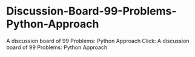 # Discussion-Board-99-Problems-Python-Approach
A discussion board of 99 Problems: Python Approach
Click: <a herf="https://github.com/Mist-Of-Doomsday-Magic-Cabal/Discussion-Board-99-Problems-Python-Approach/issues">A discussion board of 99 Problems: Python Approach</a>
